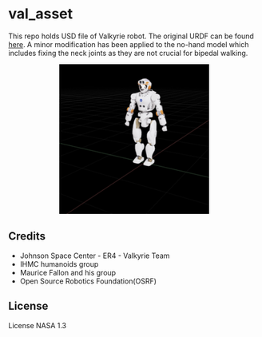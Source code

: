 # val_asset
This repo holds USD file of Valkyrie robot. The original URDF can be found [here](https://github.com/ihmcrobotics/valkyrie/tree/main/src/main/resources/models/val_description). A minor modification has been applied to the no-hand model which includes fixing the neck joints as they are not crucial for bipedal walking.

<p align="center">
  <img src="./.thumbs/256x256/valkyrie.usd.png" alt="Valkyrie" width="300">
</p>

## Credits
- Johnson Space Center - ER4 - Valkyrie Team
- IHMC humanoids group
- Maurice Fallon and his group
- Open Source Robotics Foundation(OSRF)

## License
License NASA 1.3